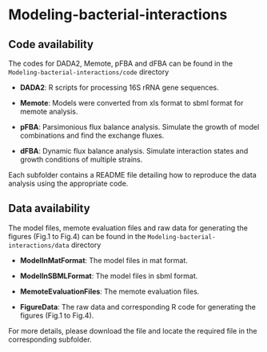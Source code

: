 # Modeling-bacterial-interactions

Code availability
-------
The codes for DADA2, Memote, pFBA and dFBA can be found in the `Modeling-bacterial-interactions/code` directory

- **DADA2**: R scripts for processing 16S rRNA gene sequences.

- **Memote**: Models were converted from xls format to sbml format for memote analysis.

- **pFBA**: Parsimonious flux balance analysis. Simulate the growth of model combinations and find the exchange fluxes.

- **dFBA**: Dynamic flux balance analysis. Simulate interaction states and growth conditions of multiple strains.


Each subfolder contains a README file detailing how to reproduce the data analysis using the appropriate code.				
  

Data availability
-------
The model files, memote evaluation files and raw data for generating the figures (Fig.1 to Fig.4) can be found in the `Modeling-bacterial-interactions/data` directory

- **ModelInMatFormat**: The model files in mat format.

- **ModelInSBMLFormat**: The model files in sbml format.

- **MemoteEvaluationFiles**: The memote evaluation files.

- **FigureData**: The raw data and corresponding R code for generating the figures (Fig.1 to Fig.4).

For more details, please download the file and locate the required file in the corresponding subfolder.  
